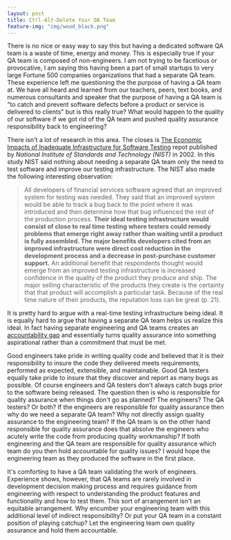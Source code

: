 ```yaml
---
layout: post
title: Ctrl-Alt-Delete Your QA Team
feature-img: "img/wood_black.png"
---
```


There is no nice or easy way to say this but having a dedicated software QA team is a waste of time, energy and money. This is especially true if your QA team is composed of non-engineers. I am not trying to be facetious or provocative, I am saying this having been a part of small startups to very large Fortune 500 companies organizations that had a separate QA team. These experience left me questioning the the purpose of having a QA team at. We have all heard and learned from our teachers, peers, text books, and numerous consultants and speaker that the purpose of having a QA team is "to catch and prevent software defects before a product or service is delivered to clients" but is this really true? What would happen to the quality of our software if we got rid of the QA team and pushed quality assurance responsibility back to engineering?

There isn't a lot of research in this area. The closes is [The Economic Impacts of Inadequate Infrastructure for Software Testing](https://www.nist.gov/sites/default/files/documents/director/planning/report02-3.pdf) repot published by *National Institute of Standards and Technology (NIST)* in 2002. In this study NIST said nothing about needing a separate QA team only the need to test software and improve our testing infrastructure. The NIST also made the following interesting observation:
> All developers of financial services software agreed that an improved system for testing was needed. They said that an improved system would be able to track a bug back to the point where it was introduced and then determine how that bug influenced the rest of the production process. **Their ideal testing infrastructure would consist of close to real time testing where testers could remedy problems that emerge right away rather than waiting until a product is fully
assembled. The major benefits developers cited from an improved infrastructure were direct cost reduction in the development process and a decrease in post-purchase customer support.** An additional benefit that respondents thought would emerge from an improved testing infrastructure is increased confidence in the quality of the product they produce and ship. The major selling characteristic of the products they create is the certainty that that product will accomplish
a particular task. Because of the real time nature of their products, the reputation loss can be great (p. 21).

It is pretty hard to argue with a real-time testing infrastructure being ideal. It is equally hard to argue that having a separate QA team helps us realize this ideal. In fact having separate engineering and QA teams creates an [accountability gap](https://www.partnersinleadership.com/insights-publications/the-accountability-gap/) and essentially turns quality assurance into something aspirational rather than a commitment that must be met.

Good engineers take pride in writing quality code and believed that it is their responsibility to insure the code they delivered meets requirements, performed as expected, extensible, and maintainable. Good QA testers equally take pride to insure that they discover and report as many bugs as possible. Of course engineers and QA testers don't always catch bugs prior to the software being released. The question then is who is responsible for quality assurance when things don't go as planned? The engineers? The QA testers? Or both? If the engineers are responsible for quality assurance then why do we need a separate QA team? Why not directly assign quality assurance to the engineering team? If the QA team is on the other hand responsible for quality assurance does that absolve the engineers who acutely write the code from producing quality workmanship? If both engineering and the QA team are responsible for quality assurance which team do you then hold accountable for quality issues? I would hope the engineering team as they produced the software in the first place.

It's comforting to have a QA team validating the work of engineers. Experience shows, however, that QA teams are rarely involved in development decision making process and requires guidance from engineering with respect to understanding the product features and functionality and how to test them. This sort of arrangement isn't an equitable arrangement. Why encumber your engineering team with this additional level of indirect responsibility? Or put your QA team in a constant position of playing catchup? Let the engineering team own quality assurance and hold them accountable.

